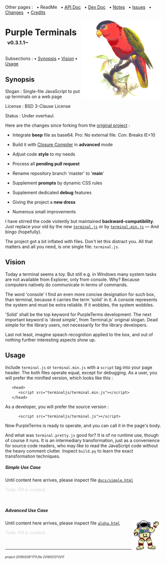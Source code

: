 Other pages : &nbsp;
 • ReadMe &nbsp;
 • [API Doc](./docs/api-doc.md) &nbsp;
 • [Dev Doc](./docs/dev-doc.md) &nbsp;
 • [Notes](./docs/notes.md) &nbsp;
 • [Issues](./docs/issues.md) &nbsp;
 • [Changes](./docs/changes.md) &nbsp;
 • [Credits](./docs/credits.md)

<img src="./docs/20210512o1713.purple-bellied-lory.v2.x0256y0256.png" align="right" width="256" height="256" alt="Purple-Bellied Lory">

# Purple Terminals &nbsp;<sup><sub><sup>v0.3.1.1~</sup></sub></sup>

Subsections :
 • [Synopsis](#synopsis)
 • [Vision](#vision)
 • [Usage](#usage)

<a name="synopsis"></a>
## Synopsis

Slogan : Single-file JavaScript to put up terminals on a web page

License : BSD 3-Clause License

Status : Under overhaul.

Here are the changes since forking from the
 [original project](https://github.com/eosterberg/terminaljs) :

- Integrate **beep** file as base64. Pro: No external file. Con: Breaks IE<10

- Build it with [Closure Compiler](https://developers.google.com/closure/compiler/) in **advanced** mode

- Adjust code **style** to my needs

- Process all **pending pull request**

- Rename repository branch 'master' to '**main**'

- Supplement **prompts** by dynamic CSS rules

- Supplement dedicated **debug** features

- Giving the project a **new dress**

- Numerous small improvements 

I have stirred the code violently but maintained **backward-compatibility**.
 Just replace your old by the new [`terminal.js`](./terminal.js)
 or by [`terminal.min.js`](./terminal.min.js) — And bingo (hopefully).

The project got a bit inflated with files. Don't let this distract you.
 All that matters and all you need, is one single file: `terminal.js`.

<a name="vision"></a>
## Vision

Today a terminal seems a toy. But still e.g. in Windows many system
 tasks are not available from Explorer, only from console. Why?
 Because computers natively do communicate in terms of commands.

The word 'console' I find an even more concise designation for such box,
 than terminal, because it carries the term 'solid' in it. A console represents
 the system and must be extra reliable. If it wobbles, the system wobbles.

'Solid' shall be the top keyword for PurpleTerms development. The next important
 keyword is '*dead simple*', from Terminal.js' original slogan. Dead simple
 for the library users, not necessarily for the library developers.

Last not least, imagine speach recognition applied to the box, and out of
 nothing further interesting aspects show up.

<a name="usage"></a>
## Usage

Include `terminal.js` or `terminal.min.js` with a `script` tag into your
 page header. The both files operate equal, except for debugging.
 As a user, you will prefer the minified version, which looks like this&nbsp;:

```
   <head>
      <script src="terminaljs/terminal.min.js"></script>
   </head>
```

As a developer, you will prefer the source version :

```
      <script src="terminaljs/terminal.js"></script>
```

Now PurpleTerms is ready to operate, and you can call it in the page's body.

And what was `terminal.pretty.js` good for? It is of no runtime use, though
 of course it runs. It is an intermediary transformation, just as a convenience
 for source code readers, who may like to read the JavaScript code without the
 heavy comment clutter. Inspect `build.py` to learn the exact transformation
 techniques.

<a name="usage_simple"></a>
##### Simple Use Case

Until content here arrives, please inspect file
[`docs/simple.html`](./docs/simple.html)

*<span style="color:LightGray;">Todo: Fill in content. ..</span>*

&nbsp;

<a name="usage_advanced"></a>
##### Advanced Use Case

<img src="./docs/20210512o1743.waving-astronaut.v2.p12.png" align="right" width="96" height="96" alt="Waving Astronaut">

Until content here arrives, please inspect file
[`aloha.html`](./aloha.html)

*<span style="color:LightGray;">Todo: Fill in content. ..</span>*

&nbsp;

---

<sup><sub>*project 20190208°1711 file 20190213°0211*</sub></sup>
